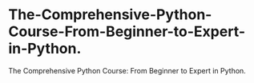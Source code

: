 # The-Comprehensive-Python-Course-From-Beginner-to-Expert-in-Python.
The Comprehensive Python Course: From Beginner to Expert in Python.
